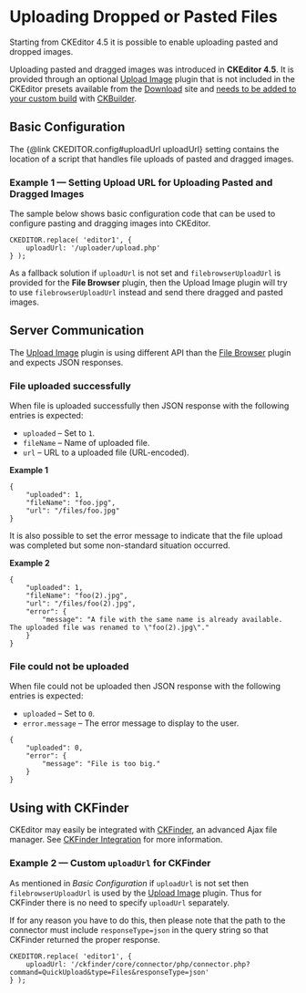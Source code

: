 <!--
Copyright (c) 2003-2015, CKSource - Frederico Knabben. All rights reserved.
For licensing, see LICENSE.md.
-->

# Uploading Dropped or Pasted Files

Starting from CKEditor 4.5 it is possible to enable uploading pasted and dropped images.

<p class="requirements">
	Uploading pasted and dragged images was introduced in <strong>CKEditor 4.5</strong>. It is provided through an optional
	<a href="http://ckeditor.com/addon/uploadimage">Upload Image</a> plugin that is not included in the CKEditor presets available from
	the <a href="http://ckeditor.com/download">Download</a> site and <a href="#!/guide/dev_plugins">needs to be added to your custom build</a>
	with <a href="http://ckeditor.com/builder">CKBuilder</a>.
</p>

## Basic Configuration

The {@link CKEDITOR.config#uploadUrl uploadUrl} setting contains the location of a script that handles file uploads of pasted and dragged images.

### Example 1 &mdash; Setting Upload URL for Uploading Pasted and Dragged Images

The sample below shows basic configuration code that can be used to configure pasting and dragging images into CKEditor.

	CKEDITOR.replace( 'editor1', {
		uploadUrl: '/uploader/upload.php'
	} );

<p class="tip">As a fallback solution if <code>uploadUrl</code> is not set and <code>filebrowserUploadUrl</code> is provided for the <strong>File Browser</strong> plugin,
then the Upload Image plugin will try to use <code>filebrowserUploadUrl</code> instead and send there dragged and pasted images.</p>

## Server Communication

The <a href="http://ckeditor.com/addon/uploadimage">Upload Image</a> plugin is using different API than the [File Browser](#!/guide/dev_file_browse_api) plugin
and expects JSON responses.

### File uploaded successfully

When file is uploaded successfully then JSON response with the following entries is expected:

 * `uploaded` &ndash; Set to `1`.
 * `fileName` &ndash; Name of uploaded file.
 * `url` &ndash; URL to a uploaded file (URL-encoded).

**Example 1**

	{
		"uploaded": 1,
		"fileName": "foo.jpg",
		"url": "/files/foo.jpg"
	}

It is also possible to set the error message to indicate that the file upload was completed but some non-standard situation occurred.

**Example 2**

	{
		"uploaded": 1,
		"fileName": "foo(2).jpg",
		"url": "/files/foo(2).jpg",
		"error": {
			"message": "A file with the same name is already available. The uploaded file was renamed to \"foo(2).jpg\"."
		}
	}

### File could not be uploaded

When file could not be uploaded then JSON response with the following entries is expected:

 * `uploaded` &ndash; Set to `0`.
 * `error.message` &ndash; The error message to display to the user.

```
{
	"uploaded": 0,
	"error": {
		"message": "File is too big."
	}
}
```

## Using with CKFinder

CKEditor may easily be integrated with [CKFinder](http://cksource.com/ckfinder), an advanced Ajax file manager.
See [CKFinder Integration](#!/guide/dev_file_browse_upload-section-using-ckfinder) for more information.

### Example 2 &mdash; Custom <code>uploadUrl</code> for CKFinder

As mentioned in *Basic Configuration* if `uploadUrl` is not set then `filebrowserUploadUrl` is used by the <a href="http://ckeditor.com/addon/uploadimage">Upload Image</a> plugin.
Thus for CKFinder there is no need to specify `uploadUrl` separately.

If for any reason you have to do this, then please note that the path to the connector must include `responseType=json` in the query string
 so that CKFinder returned the proper response.

	CKEDITOR.replace( 'editor1', {
		uploadUrl: '/ckfinder/core/connector/php/connector.php?command=QuickUpload&type=Files&responseType=json'
	} );
